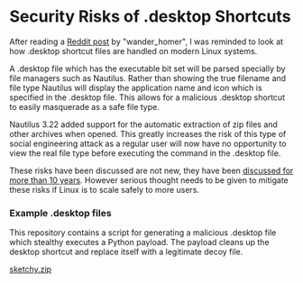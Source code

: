 Security Risks of .desktop Shortcuts
====================================

After reading a [Reddit post](https://www.reddit.com/r/linux/comments/gbgoh/til_one_can_drop_any_selected_text_onto_gnome/) by "wander_homer", I was reminded to look at how .desktop shortcut files are handled on modern Linux systems.

A .desktop file which has the executable bit set will be parsed specially by file managers such as Nautilus. Rather than showing the true filename and file type Nautilus will display the application name and icon which is specified in the .desktop file. This allows for a malicious .desktop shortcut to easily masquerade as a safe file type.

Nautilus 3.22 added support for the automatic extraction of zip files and other archives when opened. This greatly increases the risk of this type of social engineering attack as a regular user will now have no opportunity to view the real file type before executing the command in the .desktop file.

These risks have been discussed are not new, they have been [discussed for more than 10 years](https://lwn.net/Articles/178409/). However serious thought needs to be given to mitigate these risks if Linux is to scale safely to more users.

### Example .desktop files

This repository contains a script for generating a malicious .desktop file which stealthy executes a Python payload. The payload cleans up the desktop shortcut and replace itself with a legitimate decoy file.

[sketchy.zip](https://github.com/DonnchaC/desktop-file-social-engineering/raw/master/sketchy.zip)
